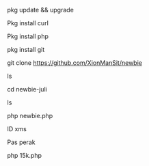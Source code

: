 

pkg update && upgrade

Pkg install curl

Pkg install php

pkg install git

git clone https://github.com/XionManSit/newbie

ls 

cd newbie-juli

ls

php newbie.php 

ID   xms

Pas  perak

php 15k.php

